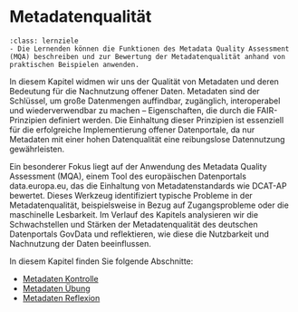# Metadatenqualität

```{admonition} Metadatenqualität
:class: lernziele
- Die Lernenden können die Funktionen des Metadata Quality Assessment (MQA) beschreiben und zur Bewertung der Metadatenqualität anhand von praktischen Beispielen anwenden.
```

In diesem Kapitel widmen wir uns der Qualität von Metadaten und deren Bedeutung für die Nachnutzung offener Daten. Metadaten sind der Schlüssel, um große Datenmengen auffindbar, zugänglich, interoperabel und wiederverwendbar zu machen – Eigenschaften, die durch die FAIR-Prinzipien definiert werden. Die Einhaltung dieser Prinzipien ist essenziell für die erfolgreiche Implementierung offener Datenportale, da nur Metadaten mit einer hohen Datenqualität eine reibungslose Datennutzung gewährleisten.

Ein besonderer Fokus liegt auf der Anwendung des Metadata Quality Assessment (MQA), einem Tool des europäischen Datenportals data.europa.eu, das die Einhaltung von Metadatenstandards wie DCAT-AP bewertet. Dieses Werkzeug identifiziert typische Probleme in der Metadatenqualität, beispielsweise in Bezug auf Zugangsprobleme oder die maschinelle Lesbarkeit. Im Verlauf des Kapitels analysieren wir die Schwachstellen und Stärken der Metadatenqualität des deutschen Datenportals GovData und reflektieren, wie diese die Nutzbarkeit und Nachnutzung der Daten beeinflussen.

In diesem Kapitel finden Sie folgende Abschnitte: 

- [Metadaten Kontrolle](/Metadaten_Kontrolle.md)
- [Metadaten Übung](/Metadaten_Übung.md)
- [Metadaten Reflexion](/Metadaten_Reflexion.md)